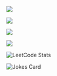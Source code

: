 ![](https://github-readme-stats.vercel.app/api?username=imbkz&theme=tokyonight&hide_border=false&include_all_commits=true&count_private=false)

![](https://github-readme-streak-stats.herokuapp.com/?user=imbkz&theme=tokyonight&hide_border=false)

![](https://github-readme-stats.vercel.app/api/top-langs/?username=imbkz&theme=tokyonight&hide_border=false&include_all_commits=true&count_private=false&layout=compact)

![](https://github-readme-activity-graph.vercel.app/graph?username=imbkz&theme=tokyo-night)

![LeetCode Stats](https://leetcode.card.workers.dev/imbkz?theme=auto&font=baloo&extension=null)

![Jokes Card](https://readme-jokes.vercel.app/api?theme=tokyo-night)
